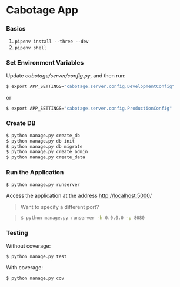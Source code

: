 # Cabotage App

### Basics

1. `pipenv install --three --dev`
1. `pipenv shell`

### Set Environment Variables

Update *cabotage/server/config.py*, and then run:

```sh
$ export APP_SETTINGS="cabotage.server.config.DevelopmentConfig"
```

or

```sh
$ export APP_SETTINGS="cabotage.server.config.ProductionConfig"
```

### Create DB

```sh
$ python manage.py create_db
$ python manage.py db init
$ python manage.py db migrate
$ python manage.py create_admin
$ python manage.py create_data
```

### Run the Application

```sh
$ python manage.py runserver
```

Access the application at the address [http://localhost:5000/](http://localhost:5000/)

> Want to specify a different port?

> ```sh
> $ python manage.py runserver -h 0.0.0.0 -p 8080
> ```

### Testing

Without coverage:

```sh
$ python manage.py test
```

With coverage:

```sh
$ python manage.py cov
```
